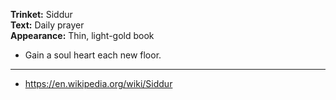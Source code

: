 **Trinket:** Siddur
<br>
**Text:** Daily prayer
<br>
**Appearance:** Thin, light-gold book

- Gain a soul heart each new floor.

---

- https://en.wikipedia.org/wiki/Siddur
